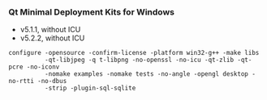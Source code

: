 ### Qt Minimal Deployment Kits for Windows

- v5.1.1, without ICU
- v5.2.2, without ICU

```
configure -opensource -confirm-license -platform win32-g++ -make libs
		  -qt-libjpeg -q t-libpng -no-openssl -no-icu -qt-zlib -qt-pcre -no-iconv
		  -nomake examples -nomake tests -no-angle -opengl desktop -no-rtti -no-dbus
		  -strip -plugin-sql-sqlite
```
